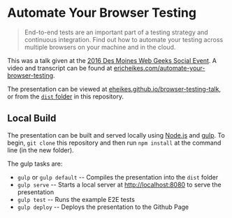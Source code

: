 # Automate Your Browser Testing

> End-to-end tests are an important part of a testing strategy and continuous integration. Find out how to automate your testing across multiple browsers on your machine and in the cloud.

This was a talk given at the [2016 Des Moines Web Geeks Social Event](http://www.dsmwebgeeks.com/2016/03/12/annual-social-event/). A video and transcript can be found at [ericheikes.com/automate-your-browser-testing](http://ericheikes.com/automate-your-browser-testing/).

The presentation can be viewed at [eheikes.github.io/browser-testing-talk](http://eheikes.github.io/browser-testing-talk/), or from the [`dist` folder](dist/) in this repository.

## Local Build

The presentation can be built and served locally using [Node.js](https://nodejs.org/) and [gulp](http://gulpjs.com/). To begin, `git clone` this repository and then run `npm install` at the command line (in the new folder).

The gulp tasks are:

* `gulp` or `gulp default` -- Compiles the presentation into the `dist` folder
* `gulp serve` -- Starts a local server at [http://localhost:8080](http://localhost:8080/) to serve the presentation
* `gulp test` -- Runs the example E2E tests
* `gulp deploy` -- Deploys the presentation to the Github Page
